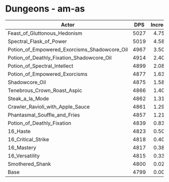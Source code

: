 # Dungeons - am-as
| Actor | DPS | Increase |
|---|:---:|:---:|
|Feast_of_Gluttonous_Hedonism|5027|4.75%|
|Spectral_Flask_of_Power|5019|4.58%|
|Potion_of_Empowered_Exorcisms_Shadowcore_Oil|4967|3.50%|
|Potion_of_Deathly_Fixation_Shadowcore_Oil|4914|2.40%|
|Potion_of_Spectral_Intellect|4899|2.08%|
|Potion_of_Empowered_Exorcisms|4877|1.63%|
|Shadowcore_Oil|4875|1.58%|
|Tenebrous_Crown_Roast_Aspic|4866|1.40%|
|Steak_a_la_Mode|4862|1.31%|
|Crawler_Ravioli_with_Apple_Sauce|4861|1.29%|
|Phantasmal_Souffle_and_Fries|4857|1.21%|
|Potion_of_Deathly_Fixation|4839|0.83%|
|16_Haste|4823|0.50%|
|16_Critical_Strike|4818|0.40%|
|16_Mastery|4817|0.38%|
|16_Versatility|4815|0.33%|
|Smothered_Shank|4800|0.02%|
|Base|4799|0.00%|
